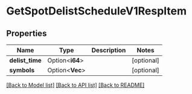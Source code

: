 # GetSpotDelistScheduleV1RespItem

## Properties

Name | Type | Description | Notes
------------ | ------------- | ------------- | -------------
**delist_time** | Option<**i64**> |  | [optional]
**symbols** | Option<**Vec<String>**> |  | [optional]

[[Back to Model list]](../README.md#documentation-for-models) [[Back to API list]](../README.md#documentation-for-api-endpoints) [[Back to README]](../README.md)


